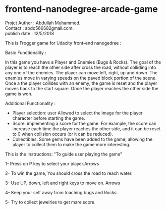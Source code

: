 frontend-nanodegree-arcade-game
===============================

Projet Auther : Abdullah Muhammed.<br>
Contact : abdo566682gmail.com.<br>
publish date : 12/5/2018<br>

This is Frogger game for Udacity front-end nanogedree : 

Basic Functionality : 

In this game you have a Player and Enemies (Bugs & Rocks). The goal of the player is to reach the other side after cross the  road, without colliding into any one of the enemies. The player can move left, right, up and down. The enemies move in varying speeds on the paved block portion of the scene. Once a the player collides with an enemy, the game is reset and the player moves back to the start square. Once the player reaches the other side the game is won.

Additional Functionality : 
- Player selection: user Allowed to select the image for the player character before starting the game.
- Score: implementing a score for the game. For example, the score can increase each time the player reaches the other side, and it can be  reset to 0 when collision occurs (or it can be reduced).
- Collectibles: Some gems have been added to the game, allowing the player to collect them to make the game more interesting.



This is the Instructions: "To guide user playing the game" 

1- Press on P key to select your player.Arrows

2- To win the game, You should cross the road to reach water.

3- Use UP, down, left and right keys to move on. Arrows

4- Keep your self away from toaching bugs and Rocks.

5- Try to collect jewelries to get mare score.
